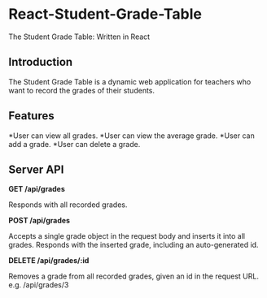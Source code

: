 # React-Student-Grade-Table

The Student Grade Table: Written in React

## Introduction

The Student Grade Table is a dynamic web application for teachers who want to record the grades of their students.

## Features

*User can view all grades.
*User can view the average grade.
*User can add a grade.
*User can delete a grade.

## Server API

**GET /api/grades**

Responds with all recorded grades.

**POST /api/grades**

Accepts a single grade object in the request body and inserts it into all grades. Responds with the inserted grade, including an auto-generated id.

**DELETE /api/grades/:id**

Removes a grade from all recorded grades, given an id in the request URL. e.g. /api/grades/3
